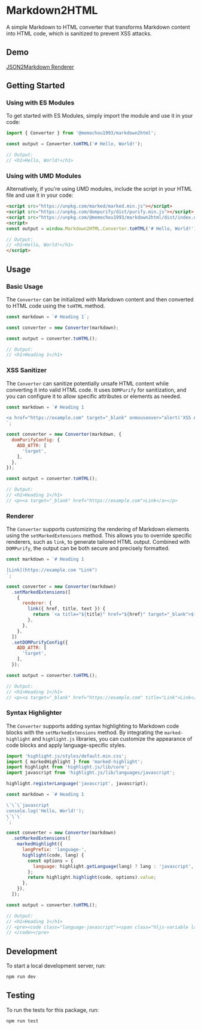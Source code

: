 # Markdown2HTML

A simple Markdown to HTML converter that transforms Markdown content into HTML code, which is sanitized to prevent XSS attacks.

## Demo

[JSON2Markdown Renderer](https://memochou1993.github.io/json2markdown-converter/)

## Getting Started

### Using with ES Modules

To get started with ES Modules, simply import the module and use it in your code:

```js
import { Converter } from '@memochou1993/markdown2html';

const output = Converter.toHTML('# Hello, World!');

// Output:
// <h1>Hello, World!</h1>
```

### Using with UMD Modules

Alternatively, if you're using UMD modules, include the script in your HTML file and use it in your code:

```html
<script src="https://unpkg.com/marked/marked.min.js"></script>
<script src="https://unpkg.com/dompurify/dist/purify.min.js"></script>
<script src="https://unpkg.com/@memochou1993/markdown2html/dist/index.umd.js"></script>
<script>
const output = window.Markdown2HTML.Converter.toHTML('# Hello, World!');

// Output:
// <h1>Hello, World!</h1>
</script>
```

## Usage

### Basic Usage

The `Converter` can be initialized with Markdown content and then converted to HTML code using the `toHTML` method.

```js
const markdown = `# Heading 1`;

const converter = new Converter(markdown);

const output = converter.toHTML();

// Output:
// <h1>Heading 1</h1>
```

### XSS Sanitizer

The `Converter` can sanitize potentially unsafe HTML content while converting it into valid HTML code. It uses `DOMPurify` for sanitization, and you can configure it to allow specific attributes or elements as needed.

```js
const markdown = `# Heading 1

<a href="https://example.com" target="_blank" onmouseover="alert('XSS Attack!')">Link</a>
`;

const converter = new Converter(markdown, {
  domPurifyConfig: {
    ADD_ATTR: [
      'target',
    ],
  },
});

const output = converter.toHTML();

// Output:
// <h1>Heading 1</h1>
// <p><a target="_blank" href="https://example.com">Link</a></p>
```

### Renderer

The `Converter` supports customizing the rendering of Markdown elements using the `setMarkedExtensions` method. This allows you to override specific renderers, such as `link`, to generate tailored HTML output. Combined with `DOMPurify`, the output can be both secure and precisely formatted.

```js
const markdown = `# Heading 1

[Link](https://example.com "Link")
`;

const converter = new Converter(markdown)
  .setMarkedExtensions([
    {
      renderer: {
        link({ href, title, text }) {
          return `<a title="${title}" href="${href}" target="_blank">${text}</a>`;
        },
      },
    },
  ])
  .setDOMPurifyConfig({
    ADD_ATTR: [
      'target',
    ],
  });

const output = converter.toHTML();

// Output:
// <h1>Heading 1</h1>
// <p><a target="_blank" href="https://example.com" title="Link">Link</a></p>
```

### Syntax Highlighter

The `Converter` supports adding syntax highlighting to Markdown code blocks with the `setMarkedExtensions` method. By integrating the `marked-highlight` and `highlight.js` libraries, you can customize the appearance of code blocks and apply language-specific styles.

```js
import 'highlight.js/styles/default.min.css';
import { markedHighlight } from 'marked-highlight';
import highlight from 'highlight.js/lib/core';
import javascript from 'highlight.js/lib/languages/javascript';

highlight.registerLanguage('javascript', javascript);

const markdown = `# Heading 1

\`\`\`javascript
console.log('Hello, World!');
\`\`\`
`;

const converter = new Converter(markdown)
  .setMarkedExtensions([
    markedHighlight({
      langPrefix: 'language-',
      highlight(code, lang) {
        const options = {
          language: highlight.getLanguage(lang) ? lang : 'javascript',
        };
        return highlight.highlight(code, options).value;
      },
    }),
  ]);

const output = converter.toHTML();

// Output:
// <h1>Heading 1</h1>
// <pre><code class="language-javascript"><span class="hljs-variable language_">console</span>.<span class="hljs-title function_">log</span>(<span class="hljs-string">'Hello, World!'</span>);
// </code></pre>
```

## Development

To start a local development server, run:

```bash
npm run dev
```

## Testing

To run the tests for this package, run:

```bash
npm run test
```
